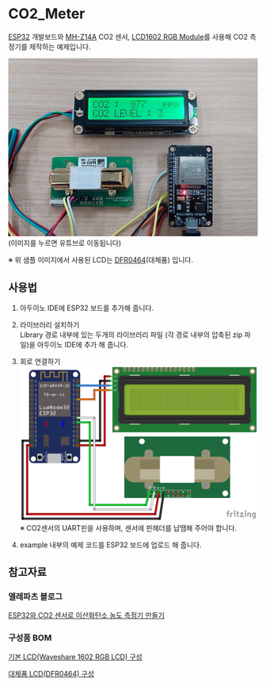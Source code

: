 # CO2_Meter  

[ESP32](https://www.eleparts.co.kr/EPXRVLBX) 개발보드와 [MH-Z14A](https://www.eleparts.co.kr/goods/view?no=3186568) CO2 센서, [LCD1602 RGB Module](https://www.eleparts.co.kr/goods/view?no=10488490)를 사용해 CO2 측정기를 제작하는 예제입니다.  

[![샘플 이미지+유튜브 바로가기](https://raw.githubusercontent.com/eleparts/CO2_Meter/main/img/CO2_meter_sampel.jpg)](https://www.youtube.com/watch?v=iwCHd-AVvbM)  
(이미지를 누르면 유튜브로 이동됩니다)  

※ 위 샘플 이미지에서 사용된 LCD는 [DFR0464](https://www.eleparts.co.kr/EPXV6B3U)(대체품) 입니다.  

## 사용법  

1. 아두이노 IDE에 ESP32 보드를 추가해 줍니다.  

2. 라이브러리 설치하기  
Library 경로 내부에 있는 두개의 라이브러리 파일 (각 경로 내부의 압축된 zip 파일)을 아두이노 IDE에 추가 해 줍니다.  

3. 회로 연결하기  
![회로도](https://raw.githubusercontent.com/eleparts/CO2_Meter/main/img/CO2_Meter.png)  
※ CO2센서의 UART핀을 사용하며, 센서에 핀헤더를 납땜해 주어야 합니다.  

4. example 내부의 예제 코드를 ESP32 보드에 업로드 해 줍니다.  

## 참고자료  

### 엘레파츠 블로그  

[ESP32와 CO2 센서로 이산화탄소 농도 측정기 만들기](https://blog.naver.com/elepartsblog/223046208897)  

### 구성품 BOM  

[기본 LCD(Waveshare 1602 RGB LCD) 구성](https://www.eleparts.co.kr/bom/share?pj_seq=5CGDR8JY5&hseq=0OKBT2Y2)  

[대체품 LCD(DFR0464) 구성](https://www.eleparts.co.kr/bom/share?pj_seq=U1ZRM5JY5&hseq=PTGMB8Y2)  

